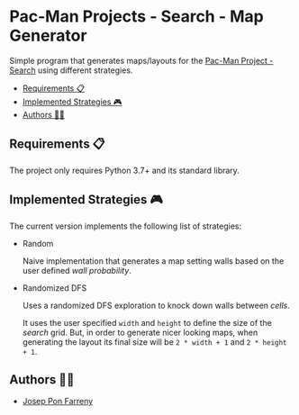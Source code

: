 Pac-Man Projects - Search - Map Generator
=========================================

Simple program that generates maps/layouts for the
[Pac-Man Project - Search][pacman-project-search]
using different strategies.

 * [Requirements 📋](#Requirements-)
 * [Implemented Strategies 🎮](#Implemented-Strategies-)
 * [Authors 👨‍🎨](#Authors-)

## Requirements 📋

The project only requires Python 3.7+ and its standard library.

## Implemented Strategies 🎮

The current version implements the following list of strategies:

 * Random

    Naive implementation that generates a map setting walls
    based on the user defined *wall probability*.

 * Randomized DFS

    Uses a randomized DFS exploration to knock down walls
    between *cells*.

    It uses the user specified `width` and `height` to define
    the size of the *search* grid. But, in order to generate
    nicer looking maps, when generating the layout its final
    size will be `2 * width + 1` and `2 * height + 1`.

## Authors 👨‍🎨

 * [Josep Pon Farreny](https://github.com/jponf)

[pacman-project-search]: https://inst.eecs.berkeley.edu/~cs188/sp22/project1/